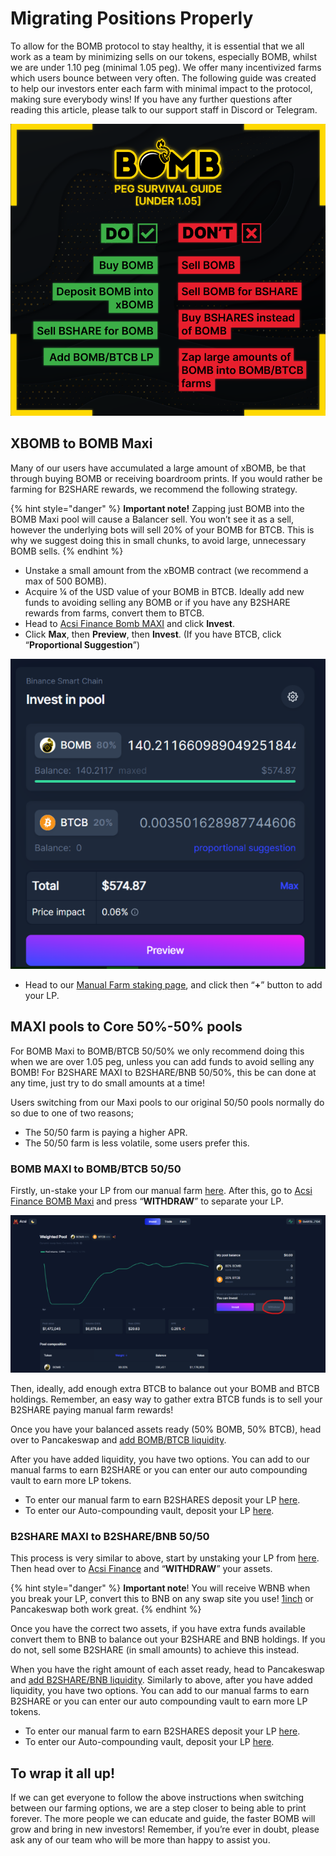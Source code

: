 # Migrating Positions Properly

To allow for the BOMB protocol to stay healthy, it is essential that we all work as a team by minimizing sells on our tokens, especially BOMB, whilst we are under 1.10 peg (minimal 1.05 peg). We offer many incentivized farms which users bounce between very often. The following guide was created to help our investors enter each farm with minimal impact to the protocol, making sure everybody wins! If you have any further questions after reading this article, please talk to our support staff in Discord or Telegram.

![We created the below graphic as a simplified guide to keep us over peg, this ties in with Migrating Positions Safely!](../.gitbook/assets/BOMB-PEG-Survival-guide.png)

## XBOMB to BOMB Maxi

Many of our users have accumulated a large amount of xBOMB, be that through buying BOMB or receiving boardroom prints. If you would rather be farming for B2SHARE rewards, we recommend the following strategy.

{% hint style="danger" %}
**Important note!** Zapping just BOMB into the BOMB Maxi pool will cause a Balancer sell. You won’t see it as a sell, however the underlying bots will sell 20% of your BOMB for BTCB. This is why we suggest doing this in small chunks, to avoid large, unnecessary BOMB sells.
{% endhint %}

* Unstake a small amount from the xBOMB contract (we recommend a max of 500 BOMB).
* Acquire ¼ of the USD value of your BOMB in BTCB. Ideally add new funds to avoiding selling any BOMB or if you have any B2SHARE rewards from farms, convert them to BTCB.
* Head to [Acsi Finance Bomb MAXI](https://app.acsi.finance/#/pool/0xd6f52e8ab206e59a1e13b3d6c5b7f31e90ef46ef000200000000000000000028) and click **Invest**.&#x20;
* Click **Max**, then **Preview**, then **Invest**. (If you have BTCB, click “**Proportional Suggestion**”)

![](<../.gitbook/assets/image (8).png>)

* Head to our [Manual Farm staking page](https://app.bomb.money/farm/BombMaxiLPBShareRewardPool), and click then “**+**” button to add your LP.&#x20;

## MAXI pools to Core 50%-50% pools

For BOMB Maxi to BOMB/BTCB 50/50% we only recommend doing this when we are over 1.05 peg, unless you can add funds to avoid selling any BOMB! For B2SHARE MAXI to B2SHARE/BNB 50/50%, this be can done at any time, just try to do small amounts at a time!

Users switching from our Maxi pools to our original 50/50 pools normally do so due to one of two reasons;

* The 50/50 farm is paying a higher APR.
* The 50/50 farm is less volatile, some users prefer this.

### BOMB MAXI to BOMB/BTCB 50/50

Firstly, un-stake your LP from our manual farm [here](https://app.bomb.money/farm/BombMaxiLPBShareRewardPool). After this, go to [Acsi Finance BOMB Maxi](https://app.acsi.finance/#/pool/0xd6f52e8ab206e59a1e13b3d6c5b7f31e90ef46ef000200000000000000000028) and press “**WITHDRAW**” to separate your LP. &#x20;

![](<../.gitbook/assets/image (3) (1).png>)

Then, ideally, add enough extra BTCB to balance out your BOMB and BTCB holdings. Remember, an easy way to gather extra BTCB funds is to sell your B2SHARE paying manual farm rewards!

Once you have your balanced assets ready (50% BOMB, 50% BTCB), head over to Pancakeswap and [add BOMB/BTCB liquidity](https://pancakeswap.finance/add/0x7130d2A12B9BCbFAe4f2634d864A1Ee1Ce3Ead9c/0x522348779DCb2911539e76A1042aA922F9C47Ee3). &#x20;

After you have added liquidity, you have two options. You can add to our manual farms to earn B2SHARE or you can enter our auto compounding vault to earn more LP tokens.

* To enter our manual farm to earn B2SHARES deposit your LP [here](https://app.bomb.money/farm/BombBtcbLPBShareRewardPool).&#x20;
* To enter our Auto-compounding vault, deposit your LP [here](https://www.bomb.farm/#/bsc).&#x20;

### B2SHARE MAXI to B2SHARE/BNB 50/50&#x20;

This process is very similar to above, start by unstaking your LP from [here](https://app.bomb.money/farm/BshareMaxiLPBShareRewardPool). Then head over to [Acsi Finance](https://app.acsi.finance/#/pool/0x2c374ed1575e5c2c02c569f627299e902a1972cb000200000000000000000027) and “**WITHDRAW**” your assets. &#x20;

{% hint style="danger" %}
**Important note**! You will receive WBNB when you break your LP, convert this to BNB on any swap site you use! [1inch](https://app.1inch.io/#/56/swap/WBNB/BNB) or Pancakeswap both work great.&#x20;
{% endhint %}

Once you have the correct two assets, if you have extra funds available convert them to BNB to balance out your B2SHARE and BNB holdings. If you do not, sell some B2SHARE (in small amounts) to achieve this instead.

When you have the right amount of each asset ready, head to Pancakeswap and [add B2SHARE/BNB liquidity](https://pancakeswap.finance/add/BNB/0x531780FAcE85306877D7e1F05d713D1B50a37F7A). Similarly to above, after you have added liquidity, you have two options. You can add to our manual farms to earn B2SHARE or you can enter our auto compounding vault to earn more LP tokens.

* To enter our manual farm to earn B2SHARES deposit your LP [here](https://app.bomb.money/farm/BshareBnbLPBShareRewardPool).&#x20;
* To enter our Auto-compounding vault, deposit your LP [here](https://www.bomb.farm/#/bsc).&#x20;

## To wrap it all up!

If we can get everyone to follow the above instructions when switching between our farming options, we are a step closer to being able to print forever. The more people we can educate and guide, the faster BOMB will grow and bring in new investors! Remember, if you’re ever in doubt, please ask any of our team who will be more than happy to assist you.



